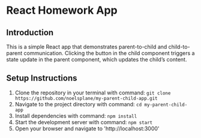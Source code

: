 # React Homework App

## Introduction
This is a simple React app that demonstrates parent-to-child and child-to-parent communication. Clicking the button in the child component triggers a state update in the parent component, which updates the child’s content.

## Setup Instructions
1. Clone the repository in your terminal with command:
   `git clone https://github.com/noelsplane/my-parent-child-app.git`
2. Navigate to the project directory with command: 
    `cd my-parent-child-app`
3. Install dependencies with command:
`npm install`
4. Start the development server with command:
    `npm start`
5. Open your browser and navigate to 'http://localhost:3000'

